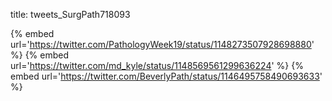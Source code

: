 title: tweets_SurgPath718093

{% embed url='https://twitter.com/PathologyWeek19/status/1148273507928698880' %}
{% embed url='https://twitter.com/md_kyle/status/1148569561299636224' %}
{% embed url='https://twitter.com/BeverlyPath/status/1146495758490693633' %}
